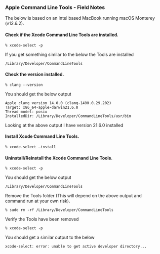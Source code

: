 ### Apple Command Line Tools - Field Notes

The below is based on an Intel based MacBook running macOS Monterey (v12.6.2).


#### Check if the Xcode Command Line Tools are installed.

```
% xcode-select -p
```

If you get something similar to the below the Tools are installed

```
/Library/Developer/CommandLineTools
```


#### Check the version installed.

```
% clang --version
```

You should get the below output

```
Apple clang version 14.0.0 (clang-1400.0.29.202)
Target: x86_64-apple-darwin21.6.0
Thread model: posix
InstalledDir: /Library/Developer/CommandLineTools/usr/bin
```

Looking at the above output I have version 21.6.0 installed


#### Install Xcode Command Line Tools.

```
% xcode-select —install
```


#### Uninstall/Reinstall the Xcode Command Line Tools.

```
% xcode-select -p
```

You should get the below output

```
/Library/Developer/CommandLineTools
```

Remove the Tools folder (This will depend on the above output and command run at your own risk).

```
% sudo rm -rf /Library/Developer/CommandLineTools
```

Verify the Tools have been removed

```
% xcode-select -p
```

You should get a similar output to the below

```
xcode-select: error: unable to get active developer directory...
```
